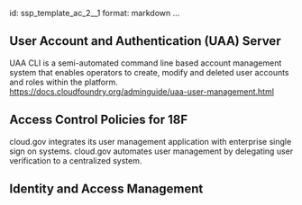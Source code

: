 id: ssp_template_ac_2__1
format: markdown
...
## User Account and Authentication (UAA) Server

UAA CLI is a semi-automated command line based account management system that enables operators to create, modify and deleted user accounts and roles within the platform. https://docs.cloudfoundry.org/adminguide/uaa-user-management.html
## Access Control Policies for 18F

cloud.gov integrates its user management application with enterprise single sign on systems.
cloud.gov automates user management by delegating user verification to a centralized system.
## Identity and Access Management
